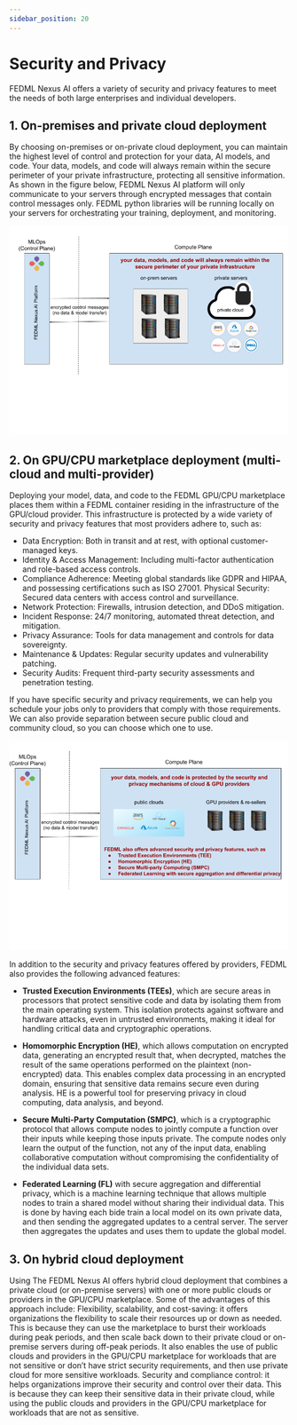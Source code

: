 ```yaml
---
sidebar_position: 20
---
```


# Security and Privacy 

FEDML Nexus AI offers a variety of security and privacy features to meet the needs of both large enterprises and individual developers.

## 1. On-premises and private cloud deployment

By choosing on-premises or on-private cloud deployment, you can maintain the highest level of control and protection for your data, AI models, and code. Your data, models, and code will always remain within the secure perimeter of your private infrastructure, protecting all sensitive information. As shown in the figure below, FEDML Nexus AI platform will only communicate to your servers through encrypted messages that contain control messages only. FEDML python libraries will be running locally on your servers for orchestrating your training, deployment, and monitoring. 

![drawing](./static/image/FEDML-NEXUS-AI-Security.png)


## 2. On GPU/CPU marketplace deployment (multi-cloud and multi-provider)

Deploying your model, data, and code to the FEDML GPU/CPU marketplace places them within a FEDML container residing in the infrastructure of the GPU/cloud provider. This infrastructure is protected by a wide variety of security and privacy features that most providers adhere to, such as:
- Data Encryption: Both in transit and at rest, with optional customer-managed keys.
- Identity & Access Management: Including multi-factor authentication and role-based access controls.
- Compliance Adherence: Meeting global standards like GDPR and HIPAA, and possessing certifications such as ISO 27001.
Physical Security: Secured data centers with access control and surveillance.
- Network Protection: Firewalls, intrusion detection, and DDoS mitigation.
- Incident Response: 24/7 monitoring, automated threat detection, and mitigation.
- Privacy Assurance: Tools for data management and controls for data sovereignty.
- Maintenance & Updates: Regular security updates and vulnerability patching.
- Security Audits: Frequent third-party security assessments and penetration testing.

If you have specific security and privacy requirements, we can help you schedule your jobs only to providers that comply with those requirements. We can also provide separation between secure public cloud and community cloud, so you can choose which one to use.


![drawing](./static/image/FEDML-NEXUS-AI-Security-2.png)

In addition to the security and privacy features offered by providers, FEDML also provides the following advanced features:

- **Trusted Execution Environments (TEEs)**, which are secure areas in processors that protect sensitive code and data by isolating them from the main operating system. This isolation protects against software and hardware attacks, even in untrusted environments, making it ideal for handling critical data and cryptographic operations.

- **Homomorphic Encryption (HE)**, which allows computation on encrypted data, generating an encrypted result that, when decrypted, matches the result of the same operations performed on the plaintext (non-encrypted) data. This enables complex data processing in an encrypted domain, ensuring that sensitive data remains secure even during analysis. HE is a powerful tool for preserving privacy in cloud computing, data analysis, and beyond.

- **Secure Multi-Party Computation (SMPC)**, which is a cryptographic protocol that allows compute nodes to jointly compute a function over their inputs while keeping those inputs private. The compute nodes only learn the output of the function, not any of the input data, enabling collaborative computation without compromising the confidentiality of the individual data sets.

- **Federated Learning (FL)** with secure aggregation and differential privacy, which is a machine learning technique that allows multiple nodes to train a shared model without sharing their individual data. This is done by having each bide train a local model on its own private data, and then sending the aggregated updates to a central server. The server then aggregates the updates and uses them to update the global model.

## 3. On hybrid cloud deployment

Using The FEDML Nexus AI offers hybrid cloud deployment that combines a private cloud (or on-premise servers) with one or more public clouds or providers in the GPU/CPU marketplace. Some of the advantages of this approach include:
Flexibility, scalability, and cost-saving: it offers organizations the flexibility to scale their resources up or down as needed. This is because they can use the marketplace to burst their workloads during peak periods, and then scale back down to their private cloud or on-premise servers during off-peak periods. It also enables the use of public clouds and providers in the GPU/CPU marketplace for workloads that are not sensitive or don’t have strict security requirements, and then use private cloud for more sensitive workloads.
Security and compliance control: it helps organizations improve their security and control over their data. This is because they can keep their sensitive data in their private cloud, while using the public clouds and providers in the GPU/CPU marketplace for workloads that are not as sensitive.



